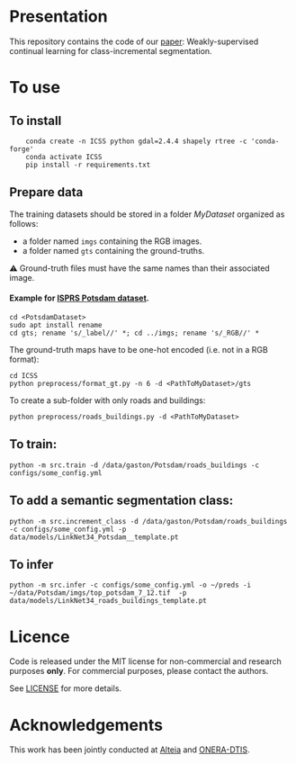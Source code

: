 # Presentation
This repository contains the code of our [paper](https://arxiv.org/abs/2201.01029): Weakly-supervised continual learning for class-incremental segmentation. 


# To use
## To install
```Shell
    conda create -n ICSS python gdal=2.4.4 shapely rtree -c 'conda-forge'
    conda activate ICSS
    pip install -r requirements.txt
```

## Prepare data
The training datasets should be stored in a folder *MyDataset* organized as follows:
 - a folder named `imgs` containing the RGB images.
 - a folder named `gts` containing the ground-truths.

:warning: Ground-truth files must have the same names than their associated image.

#### Example for [ISPRS Potsdam dataset](http://www2.isprs.org/commissions/comm3/wg4/data-request-form2.html).

```Shell
cd <PotsdamDataset>
sudo apt install rename
cd gts; rename 's/_label//' *; cd ../imgs; rename 's/_RGB//' *
```
The ground-truth maps have to be one-hot encoded (i.e. not in a RGB format):
```Shell
cd ICSS
python preprocess/format_gt.py -n 6 -d <PathToMyDataset>/gts
```
To create a sub-folder with only roads and buildings:
```Shell
python preprocess/roads_buildings.py -d <PathToMyDataset>
```

## To train:
```Shell
python -m src.train -d /data/gaston/Potsdam/roads_buildings -c configs/some_config.yml
```

## To add a semantic segmentation class: 
```Shell
python -m src.increment_class -d /data/gaston/Potsdam/roads_buildings -c configs/some_config.yml -p data/models/LinkNet34_Potsdam__template.pt
```

## To infer
```Shell
python -m src.infer -c configs/some_config.yml -o ~/preds -i ~/data/Potsdam/imgs/top_potsdam_7_12.tif  -p data/models/LinkNet34_roads_buildings_template.pt
```
 
# Licence

Code is released under the MIT license for non-commercial and research purposes **only**. For commercial purposes, please contact the authors.

See [LICENSE](./LICENSE) for more details.

# Acknowledgements

This work has been jointly conducted at [Alteia](https://alteia.com/)  and [ONERA-DTIS](https://www.onera.fr/en/dtis).
